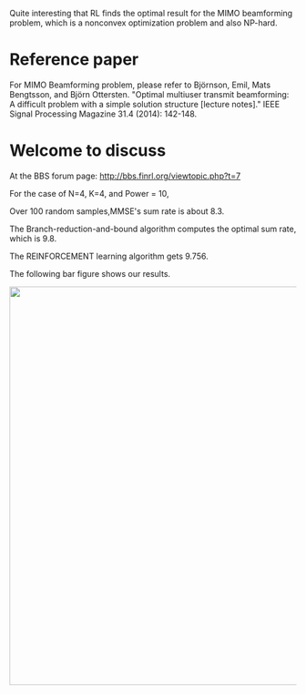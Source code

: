 Quite interesting that RL finds the optimal result for the MIMO beamforming problem, which is a nonconvex optimization problem and also NP-hard.

# Reference paper 

For MIMO Beamforming problem, please refer to Björnson, Emil, Mats Bengtsson, and Björn Ottersten. "Optimal multiuser transmit beamforming: A difficult problem with a simple solution structure [lecture notes]." IEEE Signal Processing Magazine 31.4 (2014): 142-148.

# Welcome to discuss

At the BBS forum page: http://bbs.finrl.org/viewtopic.php?t=7


For the case of N=4, K=4, and Power = 10,

Over 100 random samples,MMSE's sum rate is about 8.3.

The Branch-reduction-and-bound algorithm computes the optimal sum rate, which is 9.8.

The REINFORCEMENT learning algorithm gets 9.756. 

The following bar figure shows our results.

<img src="figs/25_out_of_100_Samples_(1).png"  width="700" >
